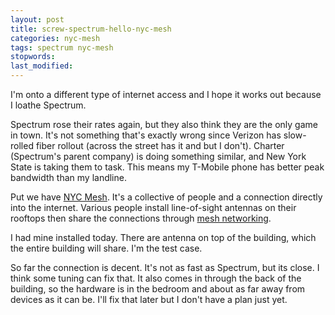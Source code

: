 ```yaml
---
layout: post
title: screw-spectrum-hello-nyc-mesh
categories: nyc-mesh
tags: spectrum nyc-mesh
stopwords:
last_modified:
---
```


I'm onto a different type of internet access and I hope it works out
because I loathe Spectrum.

Spectrum rose their rates again, but they also think they are the only
game in town. It's not something that's exactly wrong since Verizon
has slow-rolled fiber rollout (across the street has it and but I
don't). Charter (Spectrum's parent company) is doing something
similar, and New York State is taking them to task. This means my
T-Mobile phone has better peak bandwidth than my landline.

Put we have [NYC Mesh](https://www.nycmesh.net). It's a collective of
people and a connection directly into the internet. Various people
install line-of-sight antennas on their rooftops then share the
connections through [mesh
networking](https://en.wikipedia.org/wiki/Mesh_networking).

I had mine installed today. There are antenna on top of the building,
which the entire building will share. I'm the test case.

So far the connection is decent. It's not as fast as Spectrum, but its
close. I think some tuning can fix that. It also comes in through the
back of the building, so the hardware is in the bedroom and about as
far away from devices as it can be. I'll fix that later but I don't
have a plan just yet.





